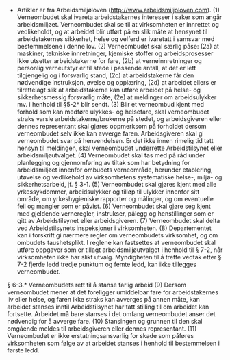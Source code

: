 * Artikler er fra Arbeidsmiljøloven (http://www.arbeidsmiljoloven.com).
(1) Verneombudet skal ivareta arbeidstakernes interesser i saker som angår arbeidsmiljøet. Verneombudet skal se til at virksomheten er innrettet og vedlikeholdt, og at arbeidet blir utført på en slik måte at hensynet til arbeidstakernes sikkerhet, helse og velferd er ivaretatt i samsvar med bestemmelsene i denne lov.
(2) Verneombudet skal særlig påse:
 (2a) at maskiner, tekniske innretninger, kjemiske stoffer og arbeidsprosesser ikke utsetter arbeidstakerne for fare,
 (2b) at verneinnretninger og personlig verneutstyr er til stede i passende antall, at det er lett tilgjengelig og i forsvarlig stand,
 (2c) at arbeidstakerne får den nødvendige instruksjon, øvelse og opplæring,
 (2d) at arbeidet ellers er tilrettelagt slik at arbeidstakerne kan utføre arbeidet på helse- og sikkerhetsmessig forsvarlig måte,
 (2e) at meldinger om arbeidsulykker mv. i henhold til §5-2* blir sendt.
(3) Blir et verneombud kjent med forhold som kan medføre ulykkes- og helsefare, skal verneombudet straks varsle arbeidstakerne/brukerne på stedet, og arbeidsgiveren eller dennes representant skal gjøres oppmerksom på forholdet dersom verneombudet selv ikke kan avverge faren. Arbeidsgiveren skal gi verneombudet svar på henvendelsen. Er det ikke innen rimelig tid tatt hensyn til meldingen, skal verneombudet underrette Arbeidstilsynet eller arbeidsmiljøutvalget.
(4) Verneombudet skal tas med på råd under planlegging og gjennomføring av tiltak som har betydning for arbeidsmiljøet innenfor ombudets verneområde, herunder etablering, utøvelse og vedlikehold av virksomhetens systematiske helse-, miljø- og sikkerhetsarbeid, jf. § 3-1.
(5) Verneombudet skal gjøres kjent med alle yrkessykdommer, arbeidsulykker og tilløp til ulykker innenfor sitt område, om yrkeshygieniske rapporter og målinger, og om eventuelle feil og mangler som er påvist.
(6) Verneombudet skal gjøre seg kjent med gjeldende verneregler, instrukser, pålegg og henstillinger som er gitt av Arbeidstilsynet eller arbeidsgiveren.
(7) Verneombudet skal delta ved Arbeidstilsynets inspeksjoner i virksomheten.
(8) Departementet kan i forskrift gi nærmere regler om verneombudets virksomhet, og om ombudets taushetsplikt. I reglene kan fastsettes at verneombudet skal utføre oppgaver som er tillagt arbeidsmiljøutvalget i henhold til § 7-2, når virksomheten ikke har slikt utvalg. Myndigheten til å treffe vedtak etter § 7-2 fjerde ledd tredje punktum og femte ledd, kan ikke tillegges verneombudet.
 
§ 6-3.* Verneombudets rett til å stanse farlig arbeid
(9) Dersom verneombudet mener at det foreligger umiddelbar fare for arbeidstakernes liv eller helse, og faren ikke straks kan avverges på annen måte, kan arbeidet stanses inntil Arbeidstilsynet har tatt stilling til om arbeidet kan fortsette. Arbeidet må bare stanses i det omfang verneombudet anser det nødvendig for å avverge fare.
(10) Stansingen og grunnen til den skal omgående meldes til arbeidsgiveren eller dennes representant.
(11) Verneombudet er ikke erstatningsansvarlig for skade som påføres virksomheten som følge av at arbeidet stanses i henhold til bestemmelsen i første ledd.
